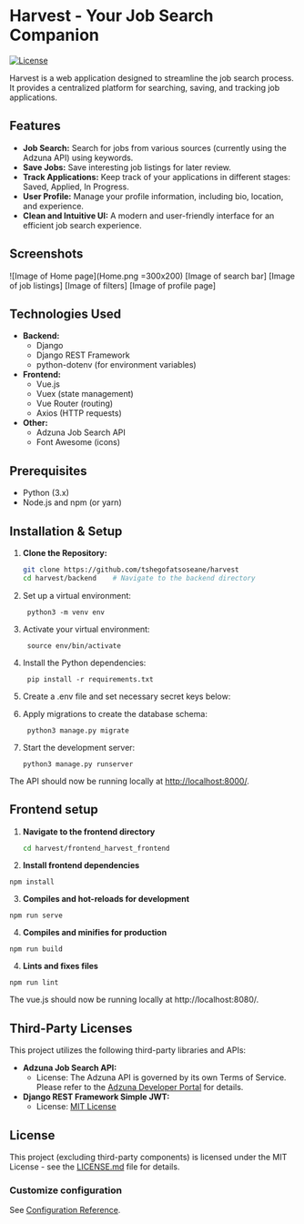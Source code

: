 # Harvest - Your Job Search Companion

[![License](https://img.shields.io/badge/License-MIT-green.svg)](https://opensource.org/licenses/MIT)

Harvest is a web application designed to streamline the job search process. It provides a centralized platform for searching, saving, and tracking job applications.

## Features

- **Job Search:** Search for jobs from various sources (currently using the Adzuna API) using keywords.
- **Save Jobs:**  Save interesting job listings for later review.
- **Track Applications:** Keep track of your applications in different stages: Saved, Applied, In Progress.
- **User Profile:** Manage your profile information, including bio, location, and experience.
- **Clean and Intuitive UI:**  A modern and user-friendly interface for an efficient job search experience.

## Screenshots 
![Image of Home page](Home.png =300x200) 
[Image of search bar]
[Image of job listings]
[Image of filters]
[Image of profile page]

## Technologies Used

- **Backend:**
    - Django
    - Django REST Framework
    - python-dotenv (for environment variables)
- **Frontend:**
    - Vue.js
    - Vuex (state management)
    - Vue Router (routing)
    - Axios (HTTP requests)
- **Other:**
    - Adzuna Job Search API
    - Font Awesome (icons)

## Prerequisites

- Python (3.x)
- Node.js and npm (or yarn)

## Installation & Setup

1. **Clone the Repository:**

   ```bash
   git clone https://github.com/tshegofatsoseane/harvest
   cd harvest/backend    # Navigate to the backend directory

2. Set up a virtual environment:

        python3 -m venv env


3. Activate your virtual environment:

        source env/bin/activate


5. Install the Python dependencies:

        pip install -r requirements.txt


6. Create a .env file and set necessary secret keys below:

7. Apply migrations to create the database schema:

        python3 manage.py migrate

8. Start the development server: 
     ```
     python3 manage.py runserver
     ```

The API should now be running locally at [http://localhost:8000/](http://localhost:8000/).



## Frontend setup

1. **Navigate to the frontend directory**

   ```bash
   cd harvest/frontend_harvest_frontend

2. **Install frontend dependencies**

```
npm install
```

3. **Compiles and hot-reloads for development**
```
npm run serve
```

4. **Compiles and minifies for production**
```
npm run build
```

4. **Lints and fixes files**
```
npm run lint
```

The vue.js should now be running locally at http://localhost:8080/.

## Third-Party Licenses

This project utilizes the following third-party libraries and APIs:

- **Adzuna Job Search API:**
    - License: The Adzuna API is governed by its own Terms of Service. Please refer to the [Adzuna Developer Portal](https://developer.adzuna.com/overview) for details.
- **Django REST Framework Simple JWT:**
    - License: [MIT License](https://github.com/jazzband/djangorestframework-simplejwt/blob/master/LICENSE)


## License

This project (excluding third-party components) is licensed under the MIT License - see the [LICENSE.md](LICENSE.md) file for details.

### Customize configuration
See [Configuration Reference](https://cli.vuejs.org/config/).
